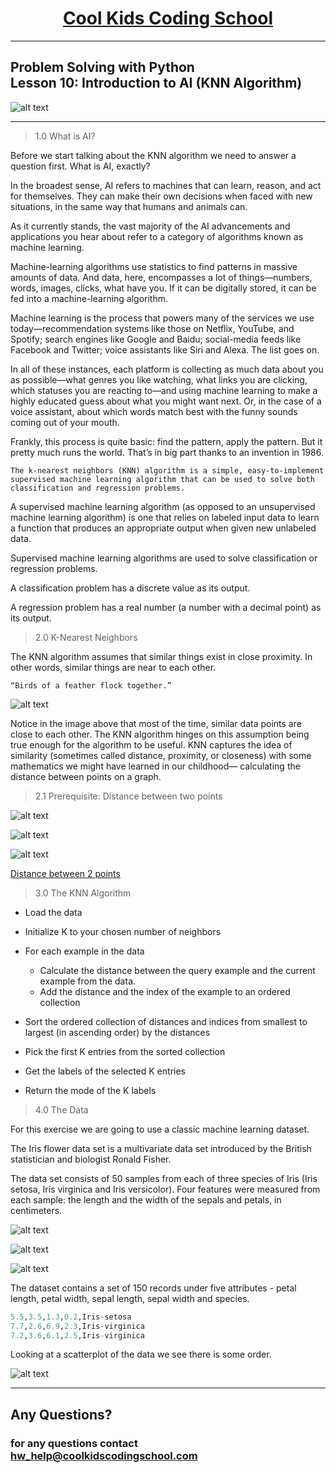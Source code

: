 # <center>**[Cool Kids Coding School](https://www.coolkidscodingschool.com)**</center>

---

## Problem Solving with Python<br> Lesson 10: Introduction to AI (KNN Algorithm)

![alt text][logo]

[logo]: ./images/ckcslogo.png

---

> 1.0 What is AI?

Before we start talking about the KNN algorithm we need to answer a question first.  What is AI, exactly?

In the broadest sense, AI refers to machines that can learn, reason, and act for themselves. They can make their own decisions when faced with new situations, in the same way that humans and animals can.

As it currently stands, the vast majority of the AI advancements and applications you hear about refer to a category of algorithms known as machine learning. 

Machine-learning algorithms use statistics to find patterns in massive amounts of data. And data, here, encompasses a lot of things—numbers, words, images, clicks, what have you. If it can be digitally stored, it can be fed into a machine-learning algorithm.

Machine learning is the process that powers many of the services we use today—recommendation systems like those on Netflix, YouTube, and Spotify; search engines like Google and Baidu; social-media feeds like Facebook and Twitter; voice assistants like Siri and Alexa. The list goes on.

In all of these instances, each platform is collecting as much data about you as possible—what genres you like watching, what links you are clicking, which statuses you are reacting to—and using machine learning to make a highly educated guess about what you might want next. Or, in the case of a voice assistant, about which words match best with the funny sounds coming out of your mouth.

Frankly, this process is quite basic: find the pattern, apply the pattern. But it pretty much runs the world. That’s in big part thanks to an invention in 1986.

```
The k-nearest neighbors (KNN) algorithm is a simple, easy-to-implement supervised machine learning algorithm that can be used to solve both classification and regression problems. 
```
A supervised machine learning algorithm (as opposed to an unsupervised machine learning algorithm) is one that relies on labeled input data to learn a function that produces an appropriate output when given new unlabeled data.

Supervised machine learning algorithms are used to solve classification or regression problems.

A classification problem has a discrete value as its output. 

A regression problem has a real number (a number with a decimal point) as its output. 

> 2.0 K-Nearest Neighbors

The KNN algorithm assumes that similar things exist in close proximity. In other words, similar things are near to each other.

    “Birds of a feather flock together.”

![alt text][knn]

[knn]: ./images/knn.png

Notice in the image above that most of the time, similar data points are close to each other. The KNN algorithm hinges on this assumption being true enough for the algorithm to be useful. KNN captures the idea of similarity (sometimes called distance, proximity, or closeness) with some mathematics we might have learned in our childhood— calculating the distance between points on a graph.

> 2.1 Prerequisite: Distance between two points


[knn1]: ./images/dist-2-points-a.svg
[knn2]: ./images/dist-2-points-b.gif
[knn3]: ./images/dist-2-points-c.gif

![alt text][knn1]

![alt text][knn2]

![alt text][knn3]

[Distance between 2 points](https://www.mathsisfun.com/algebra/distance-2-points.html)

> 3.0 The KNN Algorithm

+ Load the data
+ Initialize K to your chosen number of neighbors
+ For each example in the data
    + Calculate the distance between the query example and the current example from the data.
    + Add the distance and the index of the example to an ordered collection
+ Sort the ordered collection of distances and indices from smallest to largest (in ascending order) by the distances

+ Pick the first K entries from the sorted collection
+ Get the labels of the selected K entries
+ Return the mode of the K labels
​​​
> 4.0 The Data

For this exercise we are going to use a classic machine learning dataset.

The Iris flower data set is a multivariate data set introduced by the British statistician and biologist Ronald Fisher.

The data set consists of 50 samples from each of three species of Iris (Iris setosa, Iris virginica and Iris versicolor). Four features were measured from each sample: the length and the width of the sepals and petals, in centimeters.

[setosa]: ./images/iris_setosa.jpg
[virginica]: ./images/iris_virginica.jpg
[versicolor]: ./images/iris_versicolor.jpg

![alt text][setosa]

![alt text][virginica]

![alt text][versicolor]
 ​​

 The dataset contains a set of 150 records under five attributes - petal length, petal width, sepal length, sepal width and species.

```python
5.5,3.5,1.3,0.2,Iris-setosa
7.7,2.6,6.9,2.3,Iris-virginica
7.2,3.6,6.1,2.5,Iris-virginica
```

Looking at a scatterplot of the data we see there is some order.

[iris_scatter]: ./images/iris_dataset_scatter.png

![alt text][iris_scatter]


---

## **Any Questions?**

### **for any questions contact hw_help@coolkidscodingschool.com**
